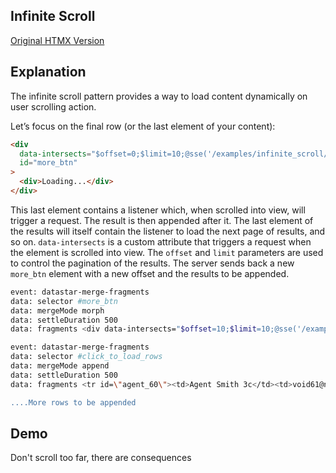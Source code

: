 ## Infinite Scroll

[Original HTMX Version](https://htmx.org/examples/infinite-scroll/)

## Explanation

The infinite scroll pattern provides a way to load content dynamically on user scrolling action.

Let’s focus on the final row (or the last element of your content):

```html
<div
  data-intersects="$offset=0;$limit=10;@sse('/examples/infinite_scroll/data')"
  id="more_btn"
>
  <div>Loading...</div>
</div>
```

This last element contains a listener which, when scrolled into view, will trigger a request. The result is then appended after it. The last element of the results will itself contain the listener to load the next page of results, and so on. `data-intersects` is a custom attribute that triggers a request when the element is scrolled into view. The `offset` and `limit` parameters are used to control the pagination of the results. The server sends back a new `more_btn` element with a new offset and the results to be appended.

```bash
event: datastar-merge-fragments
data: selector #more_btn
data: mergeMode morph
data: settleDuration 500
data: fragments <div data-intersects="$offset=10;$limit=10;@sse('/examples/infinite_scroll/data')" id="more_btn"><div>Loading...</div></div>

event: datastar-merge-fragments
data: selector #click_to_load_rows
data: mergeMode append
data: settleDuration 500
data: fragments <tr id=\"agent_60\"><td>Agent Smith 3c</td><td>void61@null.org</td><td class=\"uppercase\">39b02fcf39c047c5</td></tr>"

....More rows to be appended
```

## Demo

Don't scroll too far, there are consequences

<div>
<div
    id="infinite_scroll"
    data-on-load="@sse('/examples/infinite_scroll/data')"
>
</div>
<div id="more_btn"></div>
</div>
